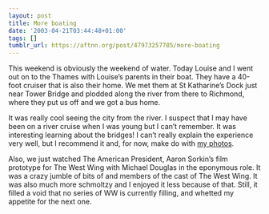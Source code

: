 ```yaml
---
layout: post
title: More boating
date: '2003-04-21T03:44:48+01:00'
tags: []
tumblr_url: https://aftnn.org/post/47973257785/more-boating
---
```

<p>This weekend is obviously the weekend of water. Today Louise and I went out on to the Thames with Louise&rsquo;s parents in their boat. They have a 40-foot cruiser that is also their home. We met them at St Katharine&rsquo;s Dock just near Tower Bridge and plodded along the river from there to Richmond, where they put us off and we got a bus home.</p>
<p>It was really cool seeing the city from the river. I suspect that I may have been on a river cruise when I was young but I can&rsquo;t remember. It was interesting learning about the bridges! I can&rsquo;t really explain the experience very well, but I recommend it and, for now, make do with <a href="/gallery/tripdownthames/">my photos</a>.</p>
<p>Also, we just watched The American President, Aaron Sorkin&rsquo;s film prototype for The West Wing with Michael Douglas in the eponymous role. It was a crazy jumble of bits of and members of the cast of The West Wing. It was also much more schmoltzy and I enjoyed it less because of that. Still, it filled a void that no series of WW is currently filling, and whetted my appetite for the next one.</p>
